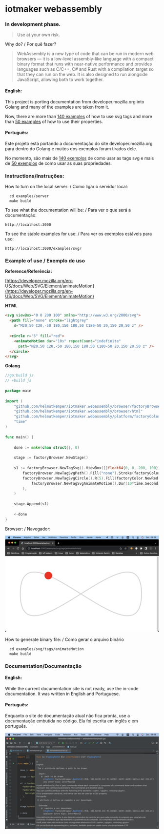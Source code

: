 # iotmaker webassembly

### In development phase. 

> Use at your own risk.

Why do? / Por quê fazer?

> WebAssembly is a new type of code that can be run in modern web browsers — it is a low-level assembly-like language with a compact binary format that runs with near-native performance and provides languages such as C/C++, C# and Rust with a compilation target so that they can run on the web. It is also designed to run alongside JavaScript, allowing both to work together.

#### English:

This project is porting documentation from developer.mozilla.org into Golang and many of the examples are taken from it.

Now, there are more than [140 examples](examples/svg/attributes) of how to use svg tags and more than [50 examples](examples/svg/tags) of how to use their properties.

#### Português:

Este projeto está portando a documentação do site developer.mozilla.org para dentro do Golang e muitos dos exemplos foram tirados dele.

No momento, são mais de [140 exemplos](examples/svg/attributes) de como usar as tags svg e mais de [50 exemplos](examples/svg/tags) de como usar as suas propriedades.

### Instructions/Instruções:

How to turn on the local server: / Como ligar o servidor local:
```shell
  cd examples/server
  make build
```

To see what the documentation will be: / Para ver o que será a documentação:
```
http://localhost:3000
```

To see the stable examples for use: / Para ver os exemplos estáveis para uso:
```
http://localhost:3000/examples/svg/
```

### Example of use / Exemplo de uso

**Reference/Referência:**

[https://developer.mozilla.org/en-US/docs/Web/SVG/Element/animateMotion](https://developer.mozilla.org/en-US/docs/Web/SVG/Element/animateMotion)

**HTML**
```html
<svg viewBox="0 0 200 100" xmlns="http://www.w3.org/2000/svg">
  <path fill="none" stroke="lightgrey"
    d="M20,50 C20,-50 180,150 180,50 C180-50 20,150 20,50 z" />

  <circle r="5" fill="red">
    <animateMotion dur="10s" repeatCount="indefinite"
      path="M20,50 C20,-50 180,150 180,50 C180-50 20,150 20,50 z" />
  </circle>
</svg>
```

**Golang**
```go
//go:build js
// +build js

package main

import (
	"github.com/helmutkemper/iotmaker.webassembly/browser/factoryBrowser"
	"github.com/helmutkemper/iotmaker.webassembly/browser/html"
	"github.com/helmutkemper/iotmaker.webassembly/platform/factoryColor"
	"time"
)

func main() {

	done := make(chan struct{}, 0)

	stage := factoryBrowser.NewStage()

	s1 := factoryBrowser.NewTagSvg().ViewBox([]float64{0, 0, 200, 100}).Append(
		factoryBrowser.NewTagSvgPath().Fill("none").Stroke(factoryColor.NewLightgrey()).D(factoryBrowser.NewPath().M(20, 50).C(20, -50, 180, 150, 180, 50).C(180, -50, 20, 150, 20, 50).Z()),
		factoryBrowser.NewTagSvgCircle().R(5).Fill(factoryColor.NewRed()).Append(
			factoryBrowser.NewTagSvgAnimateMotion().Dur(10*time.Second).RepeatCount(html.KSvgDurIndefinite).Path(factoryBrowser.NewPath().M(20, 50).C(20, -50, 180, 150, 180, 50).C(180, -50, 20, 150, 20, 50).Z()),
		),
	)

	stage.Append(s1)

	<-done
}
```

Browser: / Navegador:

![screen example](documentation/image/screen2.png)

How to generate binary file: / Como gerar o arquivo binário

```shell
  cd examples/svg/tags/animateMotion
  make build
```

### Documentation/Documentação


#### English:
While the current documentation site is not ready, use the in-code documentation. It was written in English and Portuguese.

#### Português:
Enquanto o site de documentação atual não fica pronta, use a documentação embutida no código. Ela foi escrita em inglês e em português.

![documentation](documentation/image/screen.png)

